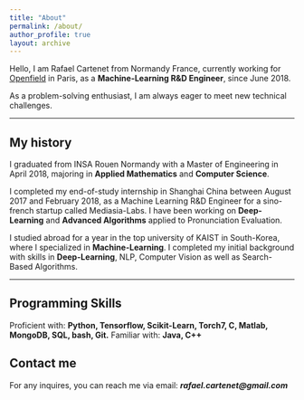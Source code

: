 ```yaml
---
title: "About"
permalink: /about/
author_profile: true
layout: archive
---
```


Hello, I am Rafael Cartenet from Normandy France, currently working for [Openfield](http://openfieldlive.com/?lang=en) in Paris, as a **Machine-Learning R&D Engineer**, since June 2018.

As a problem-solving enthusiast, I am always eager to meet new technical challenges.

---

## My history

I graduated from INSA Rouen Normandy with a Master of Engineering in April 2018, majoring in **Applied Mathematics** and **Computer Science**.

I completed my end-of-study internship in Shanghai China between August 2017 and February 2018, as a Machine Learning R&D Engineer for a sino-french startup called Mediasia-Labs. I have been working on **Deep-Learning** and **Advanced Algorithms** applied to Pronunciation Evaluation.

I studied abroad for a year in the top university of KAIST in South-Korea, where I specialized in **Machine-Learning**. I completed my initial background with skills in **Deep-Learning**, NLP, Computer Vision as well as Search-Based Algorithms.

---

## Programming Skills

Proficient with: **Python, Tensorflow, Scikit-Learn, Torch7, C, Matlab, MongoDB, SQL, bash, Git.**
Familiar with: **Java, C++**

## Contact me

For any inquires, you can reach me via email: **_rafael.cartenet@gmail.com_**
